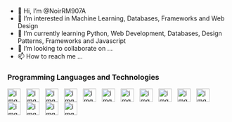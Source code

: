 - 👋 Hi, I’m @NoirRM907A
- 👀 I’m interested in Machine Learning, Databases, Frameworks and Web Design
- 🌱 I’m currently learning Python, Web Development, Databases, Design Patterns, Frameworks and Javascript
- 💞️ I’m looking to collaborate on ...
- 📫 How to reach me ...

<!---
NoirRM907A/NoirRM907A is a ✨ special ✨ repository because its `README.md` (this file) appears on your GitHub profile.
You can click the Preview link to take a look at your changes.
--->

### Programming Languages and Technologies

<!--C++-->
<a href="https://isocpp.org/">
<img align="left" alt="img" width="30px" style="padding-right:10px;" a="https://isocpp.org/" src="https://cdn.jsdelivr.net/gh/devicons/devicon/icons/cplusplus/cplusplus-original.svg" /></a>
<!--Java-->
<a href="https://www.oracle.com/java/">
<img align="left" alt="img" width="30px" style="padding-right:10px;" src="https://cdn.jsdelivr.net/gh/devicons/devicon/icons/java/java-original.svg" /></a>
<!--Python-->
<a href="https://www.python.org/">
<img align="left" alt="img" width="30px" style="padding-right:10px;" src="https://cdn.jsdelivr.net/gh/devicons/devicon/icons/python/python-original.svg" /></a>
<!--HTML-->
<a href="https://developer.mozilla.org/en-US/docs/Learn/Getting_started_with_the_web/HTML_basics">
<img align="left" alt="img" width="30px" style="padding-right:10px;" src="https://cdn.jsdelivr.net/gh/devicons/devicon/icons/html5/html5-original-wordmark.svg" /></a>
<!--CSS-->
<a href="https://developer.mozilla.org/en-US/docs/Learn/CSS/First_steps/What_is_CSS">
<img align="left" alt="img" width="30px" style="padding-right:10px;" src="https://cdn.jsdelivr.net/gh/devicons/devicon/icons/css3/css3-original-wordmark.svg" /></a>
<!--Javascript-->
<a href="https://developer.mozilla.org/en-US/docs/Web/JavaScript">
<img align="left" alt="img" width="30px" style="padding-right:10px;" src="https://cdn.jsdelivr.net/gh/devicons/devicon/icons/javascript/javascript-original.svg" /></a>
<!--Bootstrap-->
<a href="https://getbootstrap.com/">
<img align="left" alt="img" width="30px" style="padding-right:10px;" src="https://cdn.jsdelivr.net/gh/devicons/devicon/icons/bootstrap/bootstrap-original.svg" /></a>
<!--TensorFlow-->
<a href="https://www.tensorflow.org/">
<img align="left" alt="img" width="30px" style="padding-right:10px;" src="https://cdn.jsdelivr.net/gh/devicons/devicon/icons/tensorflow/tensorflow-original.svg" /></a>
<!--Git-->
<a href="https://git-scm.com/">
<img align="left" alt="img" width="30px" style="padding-right:10px;" src="https://cdn.jsdelivr.net/gh/devicons/devicon/icons/git/git-original.svg" /></a>
<!--JetBrains-->
<a href="https://www.jetbrains.com/">
<img align="left" alt="img" width="30px" style="padding-right:10px;" src="https://cdn.jsdelivr.net/gh/devicons/devicon/icons/jetbrains/jetbrains-original.svg" /></a>
<!--MySQL-->
<a href="https://www.mysql.com/">
<img align="left" alt="img" width="30px" style="padding-right:10px;" src="https://cdn.jsdelivr.net/gh/devicons/devicon/icons/mysql/mysql-original-wordmark.svg" /></a>
<!--Oracle-->
<a href="https://www.oracle.com/database/">
<img align="left" alt="img" width="30px" style="padding-right:10px;" src="https://cdn.jsdelivr.net/gh/devicons/devicon/icons/oracle/oracle-original.svg" /></a>
<!--R-->
<a href="https://www.r-project.org/">
<img align="left" alt="img" width="30px" style="padding-right:10px;" src="https://cdn.jsdelivr.net/gh/devicons/devicon/icons/r/r-original.svg" /></a>
<!--RStudio-->
<a href="https://www.rstudio.com/">
<img align="left" alt="img" width="30px" style="padding-right:10px;" src="https://cdn.jsdelivr.net/gh/devicons/devicon/icons/rstudio/rstudio-original.svg" /></a>
<!--Anaconda-->
<a href="https://www.anaconda.com/">
<img align="left" alt="img" width="30px" style="padding-right:10px;" src="https://cdn.jsdelivr.net/gh/devicons/devicon/icons/anaconda/anaconda-original-wordmark.svg" /></a>
                     
 
 
                                                                     
   
